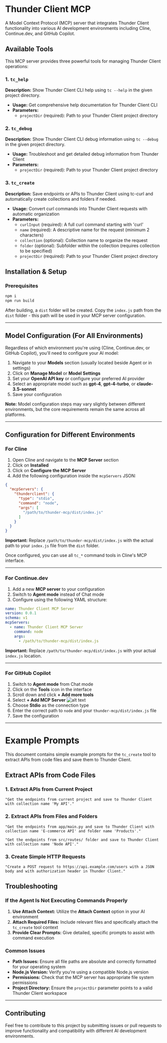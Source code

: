 # Thunder Client MCP

A Model Context Protocol (MCP) server that integrates Thunder Client functionality into various AI development environments including Cline, Continue.dev, and GitHub Copilot.

## Available Tools

This MCP server provides three powerful tools for managing Thunder Client operations:

### 1. `tc_help`
**Description:** Show Thunder Client CLI help using `tc --help` in the given project directory.
- **Usage:** Get comprehensive help documentation for Thunder Client CLI
- **Parameters:** 
  - `projectDir` (required): Path to your Thunder Client project directory

### 2. `tc_debug`
**Description:** Show Thunder Client CLI debug information using `tc --debug` in the given project directory.
- **Usage:** Troubleshoot and get detailed debug information from Thunder Client
- **Parameters:**
  - `projectDir` (required): Path to your Thunder Client project directory

### 3. `tc_create`
**Description:** Save endpoints or APIs to Thunder Client using tc-curl and automatically create collections and folders if needed.
- **Usage:** Convert curl commands into Thunder Client requests with automatic organization
- **Parameters:**
  - `curlInput` (required): A full curl command starting with 'curl'
  - `name` (required): A descriptive name for the request (minimum 2 characters)
  - `collection` (optional): Collection name to organize the request
  - `folder` (optional): Subfolder within the collection (requires collection to be specified)
  - `projectDir` (required): Path to your Thunder Client project directory

## Installation & Setup

### Prerequisites
```bash
npm i
npm run build
```
After building, a `dist` folder will be created. Copy the `index.js` path from the `dist` folder - this path will be used in your MCP server configuration.

---

## Model Configuration (For All Environments)

Regardless of which environment you're using (Cline, Continue.dev, or GitHub Copilot), you'll need to configure your AI model:

1. Navigate to your **Models** section (usually located beside Agent or in settings)
2. Click on **Manage Model** or **Model Settings**
3. Set your **OpenAI API key** or configure your preferred AI provider
4. Select an appropriate model such as **gpt-4**, **gpt-4-turbo**, or **claude-3.5-sonnet**
5. Save your configuration

**Note:** Model configuration steps may vary slightly between different environments, but the core requirements remain the same across all platforms.

---

## Configuration for Different Environments

### For Cline

1. Open Cline and navigate to the **MCP Server** section
2. Click on **Installed**
3. Click on **Configure the MCP Server**
4. Add the following configuration inside the `mcpServers` JSON:

```json
{
  "mcpServers": {
    "thunderclient": {
      "type": "stdio",
      "command": "node",
      "args": [
        "/path/to/thunder-mcp/dist/index.js"
      ]
    }
  }
}
```

**Important:** Replace `/path/to/thunder-mcp/dist/index.js` with the actual path to your `index.js` file from the `dist` folder.

Once configured, you can use all `tc_*` command tools in Cline's MCP interface.

---

### For Continue.dev

1. Add a new **MCP server** to your configuration
2. Switch to **Agent mode** instead of Chat mode
3. Configure using the following YAML structure:

```yaml
name: Thunder Client MCP Server
version: 0.0.1
schema: v1
mcpServers:
  - name: Thunder Client MCP Server
    command: node
    args:
      - /path/to/thunder-mcp/dist/index.js
```

**Important:** Replace `/path/to/thunder-mcp/dist/index.js` with your actual `index.js` location.

---

### For GitHub Copilot

1. Switch to **Agent mode** from Chat mode
2. Click on the **Tools** icon in the interface
3. Scroll down and click **+ Add more tools**
4. Select **+ Add MCP Server**
![alt text](copolit_add_mcp_server.png)
5. Choose **Stdio** as the connection type
6. Enter the correct path to `node` and your `thunder-mcp/dist/index.js` file
7. Save the configuration

---

# Example Prompts

This document contains simple example prompts for the `tc_create` tool to extract APIs from code files and save them to Thunder Client.

## Extract APIs from Code Files

### 1. Extract APIs from Current Project

```
"Get the endpoints from current project and save to Thunder Client with collection name 'My API'."
```

### 2. Extract APIs from Files and Folders

```
"Get the endpoints from app/main.py and save to Thunder Client with collection name 'E-commerce API' and folder name 'Products'."
```

```
"Get the endpoints from src/routes/ folder and save to Thunder Client with collection name 'Node API'."
```
 
### 3. Create Simple HTTP Requests

```
"Create a POST request to https://api.example.com/users with a JSON body and with authorization header in Thunder Client."
```

## Troubleshooting

### If the Agent Is Not Executing Commands Properly

1. **Use Attach Context:** Utilize the **Attach Context** option in your AI environment
2. **Attach Required Files:** Include relevant files and specifically attach the `tc_create` tool context
3. **Provide Clear Prompts:** Give detailed, specific prompts to assist with command execution

### Common Issues

- **Path Issues:** Ensure all file paths are absolute and correctly formatted for your operating system
- **Node.js Version:** Verify you're using a compatible Node.js version
- **Permissions:** Check that the MCP server has appropriate file system permissions
- **Project Directory:** Ensure the `projectDir` parameter points to a valid Thunder Client workspace

---

## Contributing

Feel free to contribute to this project by submitting issues or pull requests to improve functionality and compatibility with different AI development environments.